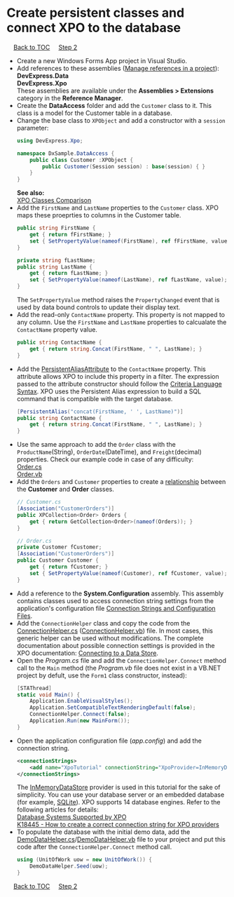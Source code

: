 # Create persistent classes and connect XPO to the database

&nbsp;&nbsp;&nbsp;
[Back to TOC](../../)
&nbsp;&nbsp;&nbsp;
[Step 2](/connect-data-grid-to-xpo-objects.md)   

* Create a new Windows Forms App project in Visual Studio.
* Add references to these assemblies ([Manage references in a project](https://docs.microsoft.com/en-us/visualstudio/ide/managing-references-in-a-project)):  
  **DevExpress.Data**  
  **DevExpress.Xpo**  
  These assemblies are available under the **Assemblies > Extensions** category in the **Reference Manager**. 
* Create the **DataAccess** folder and add the `Customer` class to it. This class is a model for the Customer table in a database.
* Change the base class to `XPObject` and add a constructor with a `session` parameter:  
    ``` csharp
    using DevExpress.Xpo;

    namespace DxSample.DataAccess {
        public class Customer :XPObject {
            public Customer(Session session) : base(session) { }
        }
    }
    ```
    **See also:**   
    [XPO Classes Comparison](https://docs.devexpress.com/XPO/3311/concepts/xpo-classes-comparison)
* Add the `FirstName` and `LastName` properties to the `Customer` class. XPO maps these proeprties to columns in the Customer table.
    ```csharp
    public string FirstName {
        get { return fFirstName; }
        set { SetPropertyValue(nameof(FirstName), ref fFirstName, value); }
    }

    private string fLastName;
    public string LastName {
        get { return fLastName; }
        set { SetPropertyValue(nameof(LastName), ref fLastName, value); }
    }
    ```
    The `SetPropertyValue` method raises the `PropertyChanged` event that is used by data bound controls to update their display text.
* Add the read-only `ContactName` property. This property is not mapped to any column. Use the `FirstName` and `LastName` properties to calcualate the `ContactName` property value.
    ```csharp
    public string ContactName {
        get { return string.Concat(FirstName, " ", LastName); }
    }
    ```
* Add the [PersistentAliasAttribute](https://docs.devexpress.com/XPO/DevExpress.Xpo.PersistentAliasAttribute) to the `ContactName` property. This attribute allows XPO to include this property in a filter. The expression passed to the attribute constructor should follow the [Criteria Language Syntax](https://docs.devexpress.com/CoreLibraries/4928/devexpress-data-library/criteria-language-syntax). XPO uses the Persistent Alias expression to build a SQL command that is compatible with the target database.
    ```csharp
    [PersistentAlias("concat(FirstName, ' ', LastName)")]
    public string ContactName {
        get { return string.Concat(FirstName, " ", LastName); }
    }
    ```
* Use the same approach to add the `Order` class with the `ProductName`(String), `OrderDate`(DateTime), and `Freight`(decimal) properties. Check our example code in case of any difficulty:  
  [Order.cs](/Tutorials/WinForms/Classic/CS/DataAccess/Order.cs)  
  [Order.vb](/Tutorials/WinForms/Classic/VB/DataAccess/Order.vb)
* Add the `Orders` and `Customer` properties to create a [relationship](https://docs.devexpress.com/XPO/2041/concepts/relationships-between-objects) between the **Customer** and **Order** classes.
    ```csharp
    // Customer.cs
    [Association("CustomerOrders")]
    public XPCollection<Order> Orders {
        get { return GetCollection<Order>(nameof(Orders)); }
    }
    
    // Order.cs
    private Customer fCustomer;
    [Association("CustomerOrders")]
    public Customer Customer {
        get { return fCustomer; }
        set { SetPropertyValue(nameof(Customer), ref fCustomer, value); }
    }
    ```
* Add a reference to the **System.Configuration** assembly. This assembly contains classes used to access connection string settings from the application's configuration file [Connection Strings and Configuration Files](https://docs.microsoft.com/en-us/dotnet/framework/data/adonet/connection-strings-and-configuration-files).
* Add the `ConnectionHelper` class and copy the code from the [ConnectionHelper.cs](/Tutorials/WinForms/Classic/CS/DataAccess/ConnectionHelper.cs) ([ConnectionHelper.vb](/Tutorials/WinForms/Classic/VB/DataAccess/ConnectionHelper.vb)) file. In most cases, this generic helper can be used without modifications. The complete documentation about possible connection settings is provided in the XPO documentation: [Connecting to a Data Store](https://docs.devexpress.com/XPO/2020/feature-center/connecting-to-a-data-store).
* Open the *Program.cs* file and add the `ConnectionHelper.Connect` method call to the `Main` method (the *Program.vb* file does not exist in a VB.NET project by defult, use the `Form1` class constructor, instead):
    ```csharp
    [STAThread]
    static void Main() {
        Application.EnableVisualStyles();
        Application.SetCompatibleTextRenderingDefault(false);
        ConnectionHelper.Connect(false);
        Application.Run(new MainForm());
    }
    ```
* Open the application configuration file (*app.config*) and add the connection string. 
    ```xml
    <connectionStrings>
        <add name="XpoTutorial" connectionString="XpoProvider=InMemoryDataStore"/>
    </connectionStrings>
    ```
    The [InMemoryDataStore](https://docs.devexpress.com/XPO/DevExpress.Xpo.DB.InMemoryDataStore) provider is used in this tutorial for the sake of simplicity. You can use your database server or an embedded database (for example, [SQLite](https://www.sqlite.org/index.html)). XPO supports 14 database engines. Refer to the following articles for details:\
    [Database Systems Supported by XPO](https://docs.devexpress.com/XPO/2114/Fundamentals/Database-Systems-Supported-by-XPO)\
    [K18445 - How to create a correct connection string for XPO providers](https://www.devexpress.com/Support/Center/Question/Details/K18445)
* To populate the database with the initial demo data, add the [DemoDataHelper.cs](/Tutorials/WinForms/Classic/CS/DataAccess/DemoDataHelper.cs)/[DemoDataHelper.vb](/Tutorials/WinForms/Classic/VB/DataAccess/DemoDataHelper.vb) file to your project and put this code after the `ConnectionHelper.Connect` method call.
    ```csharp
    using (UnitOfWork uow = new UnitOfWork()) {
        DemoDataHelper.Seed(uow);
    }
    ```
&nbsp;&nbsp;&nbsp;
[Back to TOC](../../)
&nbsp;&nbsp;&nbsp;
[Step 2](/connect-data-grid-to-xpo-objects.md)   
